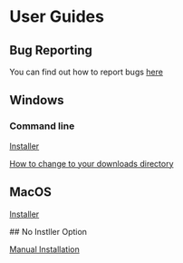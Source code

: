 # User Guides

## Bug Reporting

You can find out how to report bugs [here](https://nyxtryx.github.io/Mouse-Mover/guides/report-a-bug/report-a-bug)

## Windows

### Command line
[Installer](https://nyxtryx.github.io/Mouse-Mover/guides/windows-cli/windows-download-directory/windows-download-directory)

[How to change to your downloads directory](https://nyxtryx.github.io/Mouse-Mover/guides/windows-cli/windows-cli-install/windows-cli-install)

## MacOS

[Installer](https://nyxtryx.github.io/Mouse-Mover/guides/mac)

## No Instller Option

[Manual Installation](https://nyxtryx.github.io/Mouse-Mover/guides/setup-no-installer)